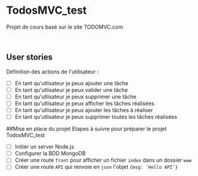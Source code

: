 # TodosMVC_test
Projet de cours basé sur le site TODOMVC.com

<br/>

## User stories
Définition des actions de l'utilisateur :
- [ ] En tant qu'utlisateur je peux ajouter une tâche
- [ ] En tant qu'utlisateur je peux valider une tâche
- [ ]  En tant qu'utlisateur je peux supprimer une tâche
- [ ] En tant qu'utlisateur je peux afficher les tâches réalisées
- [ ] En tant qu'utlisateur je peux ajouter les tâches à réaliser
- [ ] En tant qu'utlisateur je peux supprimer toutes les tâches réalisées

##Mise en place du projet
Etapes à suivre pour préparer le projet TodosMVC_test
- [ ] Initier un server Node.js
- [ ] Configurer la BDD MongoDB
- [ ] Créer une route `front` pour afficher un fichier `index` dans un dossier `www`
- [ ] Créer une route `API` qui renvoie en `json` l'objet `{msg: 'Hello API'}`